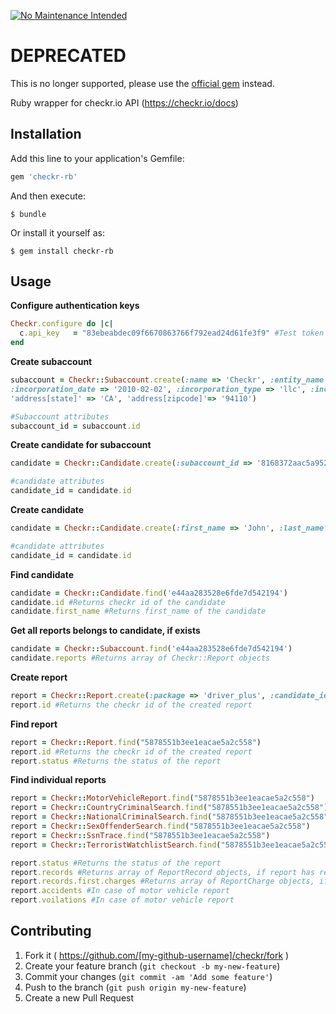 [![No Maintenance Intended](http://unmaintained.tech/badge.svg)](http://unmaintained.tech/)

# DEPRECATED
This is no longer supported, please use the [official gem](https://github.com/checkr/checkr-ruby) instead.

Ruby wrapper for checkr.io API (https://checkr.io/docs)

## Installation

Add this line to your application's Gemfile:

```ruby
gem 'checkr-rb'
```

And then execute:

    $ bundle

Or install it yourself as:

    $ gem install checkr-rb

## Usage

**Configure authentication keys**

  ```Ruby
  Checkr.configure do |c|
    c.api_key   = "83ebeabdec09f6670863766f792ead24d61fe3f9" #Test token from checkr api document
  end
  ```

**Create subaccount**

  ```Ruby
  subaccount = Checkr::Subaccount.create(:name => 'Checkr', :entity_name => 'My Company', :tax_id => 'XXXXX', :representative_title => 'CEO', :representative_name => 'John Smith', :representative_email => 'john.smith@company.org', :phone => '3101111111',
:incorporation_date => '2010-02-02', :incorporation_type => 'llc', :incorporation_state => 'DE', 'address[street]' => '3230 3rd street', 'address[city]' => 'San Francisco',
 'address[state]' => 'CA', 'address[zipcode]'=> '94110')

  #Subaccount attributes
  subaccount_id = subaccount.id
  ```

**Create candidate for subaccount**

  ```Ruby
  candidate = Checkr::Candidate.create(:subaccount_id => '8168372aac5a952b90eb9acb', :first_name => 'John', :last_name => 'Smith', :dob => '1970-01-22', :ssn => '111-11-2000', :phone => '5555555555', :email => 'john@smith.org')

  #candidate attributes
  candidate_id = candidate.id
  ```

**Create candidate**

  ```Ruby
  candidate = Checkr::Candidate.create(:first_name => 'John', :last_name => 'Smith', :dob => '1970-01-22', :ssn => '111-11-2000', :phone => '5555555555', :email => 'john@smith.org')

  #candidate attributes
  candidate_id = candidate.id
  ```

**Find candidate**

  ```Ruby
  candidate = Checkr::Candidate.find('e44aa283528e6fde7d542194')
  candidate.id #Returns checkr id of the candidate
  candidate.first_name #Returns first_name of the candidate
  ```

**Get all reports belongs to candidate, if exists**

  ```Ruby
  candidate = Checkr::Subaccount.find('e44aa283528e6fde7d542194')
  candidate.reports #Returns array of Checkr::Report objects
  ```
**Create report**

  ```Ruby
  report = Checkr::Report.create(:package => 'driver_plus', :candidate_id => 'e44aa283528e6fde7d542194')
  report.id #Returns the checkr id of the created report
  ```

**Find report**

  ```Ruby
  report = Checkr::Report.find("5878551b3ee1eacae5a2c558")
  report.id #Returns the checkr id of the created report
  report.status #Returns the status of the report
  ```
**Find individual reports**

  ```Ruby
  report = Checkr::MotorVehicleReport.find("5878551b3ee1eacae5a2c558")
  report = Checkr::CountryCriminalSearch.find("5878551b3ee1eacae5a2c558")
  report = Checkr::NationalCriminalSearch.find("5878551b3ee1eacae5a2c558")
  report = Checkr::SexOffenderSearch.find("5878551b3ee1eacae5a2c558")
  report = Checkr::SsnTrace.find("5878551b3ee1eacae5a2c558")
  report = Checkr::TerroristWatchlistSearch.find("5878551b3ee1eacae5a2c558")

  report.status #Returns the status of the report
  report.records #Returns array of ReportRecord objects, if report has records
  report.records.first.charges #Returns array of ReportCharge objects, if report has charges
  report.accidents #In case of motor vehicle report
  report.voilations #In case of motor vehicle report
  ```
## Contributing

1. Fork it ( https://github.com/[my-github-username]/checkr/fork )
2. Create your feature branch (`git checkout -b my-new-feature`)
3. Commit your changes (`git commit -am 'Add some feature'`)
4. Push to the branch (`git push origin my-new-feature`)
5. Create a new Pull Request
